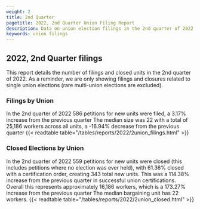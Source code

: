 ```yaml
---
weight: 2
title: 2nd Quarter
pagetitle: 2022, 2nd Quarter Union Filing Report
description: Data on union election filings in the 2nd quarter of 2022
keywords: union filings
---
```


## 2022, 2nd Quarter filings

This report details the number of filings and closed units in the 2nd quarter of 2022. As a reminder, we are only showing filings and closures related to single union elections (rare multi-union elections are excluded).

### Filings by Union
In the 2nd quarter of 2022 586 petitions for new units were filed, a 3.17% increase from the previous quarter The median size was 22 with a total of 25,186 workers across all units, a -16.94% decrease from the previous quarter
{{< readtable table="/tables/reports/2022/2union_filings.html" >}}

### Closed Elections by Union
In the 2nd quarter of 2022 559 petitions for new units were closed (this includes petitions where no election was ever held), with 61.36% closed with a certification order, creating 343 total new units. This was a 114.38% increase from the previous quarter in successful union certifications. Overall this represents approximately 16,186 workers, which is a 173.27% increase from the previous quarter The median bargaining unit has 22 workers.
{{< readtable table="/tables/reports/2022/2union_closed.html" >}}

